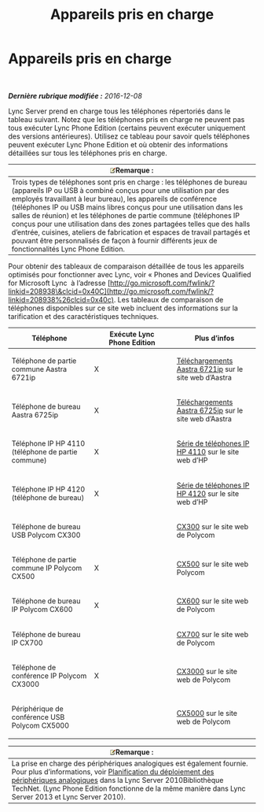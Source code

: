﻿---
title: Appareils pris en charge
TOCTitle: Appareils pris en charge
ms:assetid: 9985c232-cc9a-41fb-ac6f-99d1986552f9
ms:mtpsurl: https://technet.microsoft.com/fr-fr/library/JJ205105(v=OCS.15)
ms:contentKeyID: 49298259
ms.date: 12/10/2016
mtps_version: v=OCS.15
ms.translationtype: HT
---

# Appareils pris en charge

 

_**Dernière rubrique modifiée :** 2016-12-08_

Lync Server prend en charge tous les téléphones répertoriés dans le tableau suivant. Notez que les téléphones pris en charge ne peuvent pas tous exécuter Lync Phone Edition (certains peuvent exécuter uniquement des versions antérieures). Utilisez ce tableau pour savoir quels téléphones peuvent exécuter Lync Phone Edition et où obtenir des informations détaillées sur tous les téléphones pris en charge.

<table>
<thead>
<tr class="header">
<th><img src="images/Gg398920.note(OCS.15).gif" title="note" alt="note" />Remarque :</th>
</tr>
</thead>
<tbody>
<tr class="odd">
<td>Trois types de téléphones sont pris en charge : les téléphones de bureau (appareils IP ou USB à combiné conçus pour une utilisation par des employés travaillant à leur bureau), les appareils de conférence (téléphones IP ou USB mains libres conçus pour une utilisation dans les salles de réunion) et les téléphones de partie commune (téléphones IP conçus pour une utilisation dans des zones partagées telles que des halls d’entrée, cuisines, ateliers de fabrication et espaces de travail partagés et pouvant être personnalisés de façon à fournir différents jeux de fonctionnalités Lync Phone Edition.</td>
</tr>
</tbody>
</table>


Pour obtenir des tableaux de comparaison détaillée de tous les appareils optimisés pour fonctionner avec Lync, voir « Phones and Devices Qualified for Microsoft Lync  à l’adresse [http://go.microsoft.com/fwlink/?linkid=208938\&clcid=0x40C](http://go.microsoft.com/fwlink/?linkid=208938%26clcid=0x40c). Les tableaux de comparaison de téléphones disponibles sur ce site web incluent des informations sur la tarification et des caractéristiques techniques.


<table>
<colgroup>
<col style="width: 33%" />
<col style="width: 33%" />
<col style="width: 33%" />
</colgroup>
<thead>
<tr class="header">
<th>Téléphone</th>
<th>Exécute Lync Phone Edition</th>
<th>Plus d’infos</th>
</tr>
</thead>
<tbody>
<tr class="odd">
<td><p>Téléphone de partie commune Aastra 6721ip</p></td>
<td><p>X</p></td>
<td><p><a href="http://www.aastra.com/document-library.htm?curr_fam=aastra+6720ip%26curr_nav=2%26prod_id=6074">Téléchargements Aastra 6721ip</a> sur le site web d’Aastra</p></td>
</tr>
<tr class="even">
<td><p>Téléphone de bureau Aastra 6725ip</p></td>
<td><p>X</p></td>
<td><p><a href="http://www.aastra.com/document-library.htm?curr_fam=aastra+6720ip%26curr_nav=2%26prod_id=12991">Téléchargements Aastra 6725ip</a> sur le site web d’Aastra</p></td>
</tr>
<tr class="odd">
<td><p>Téléphone IP HP 4110 (téléphone de partie commune)</p></td>
<td><p>X</p></td>
<td><p><a href="http://h20000.www2.hp.com/bizsupport/techsupport/home.jsp?lang=en%26cc=us%26prodtypeid=12883%26prodseriesid=5171755">Série de téléphones IP HP 4110</a> sur le site web d’HP</p></td>
</tr>
<tr class="even">
<td><p>Téléphone IP HP 4120 (téléphone de bureau)</p></td>
<td><p>X</p></td>
<td><p><a href="http://h20000.www2.hp.com/bizsupport/techsupport/home.jsp?lang=en%26cc=us%26prodtypeid=12883%26prodseriesid=5204220">Série de téléphones IP HP 4120</a> sur le site web d’HP</p></td>
</tr>
<tr class="odd">
<td><p>Téléphone de bureau USB Polycom CX300</p></td>
<td><p></p></td>
<td><p><a href="http://support.polycom.com/polycomservice/support/us/support/voice/cx/communicator_cx300.html">CX300</a> sur le site web de Polycom</p></td>
</tr>
<tr class="even">
<td><p>Téléphone de partie commune IP Polycom CX500</p></td>
<td><p>X</p></td>
<td><p><a href="http://support.polycom.com/polycomservice/support/us/support/voice/cx/communicator_cx500.html">CX500</a> sur le site web Polycom</p></td>
</tr>
<tr class="odd">
<td><p>Téléphone de bureau IP Polycom CX600</p></td>
<td><p>X</p></td>
<td><p><a href="http://support.polycom.com/polycomservice/support/us/support/voice/cx/communicator_cx600.html">CX600</a> sur le site web de Polycom</p></td>
</tr>
<tr class="even">
<td><p>Téléphone de bureau IP CX700</p></td>
<td><p></p></td>
<td><p><a href="http://support.polycom.com/polycomservice/support/us/support/voice/cx/communicator_cx700.html">CX700</a> sur le site web de Polycom</p></td>
</tr>
<tr class="odd">
<td><p>Téléphone de conférence IP Polycom CX3000</p></td>
<td><p>X</p></td>
<td><p><a href="http://support.polycom.com/polycomservice/support/us/support/voice/cx/cx3000.html">CX3000</a> sur le site web de Polycom</p></td>
</tr>
<tr class="even">
<td><p>Périphérique de conférence USB Polycom CX5000</p></td>
<td><p></p></td>
<td><p><a href="http://support.polycom.com/polycomservice/support/us/support/voice/cx/cx5000.html">CX5000</a> sur le site web de Polycom</p></td>
</tr>
</tbody>
</table>


<table>
<thead>
<tr class="header">
<th><img src="images/Gg398920.note(OCS.15).gif" title="note" alt="note" />Remarque :</th>
</tr>
</thead>
<tbody>
<tr class="odd">
<td>La prise en charge des périphériques analogiques est également fournie. Pour plus d’informations, voir <a href="http://go.microsoft.com/fwlink/?linkid=257502%26clcid=0x40c">Planification du déploiement des périphériques analogiques</a> dans la Lync Server 2010Bibliothèque TechNet. (Lync Phone Edition fonctionne de la même manière dans Lync Server 2013 et Lync Server 2010).</td>
</tr>
</tbody>
</table>


